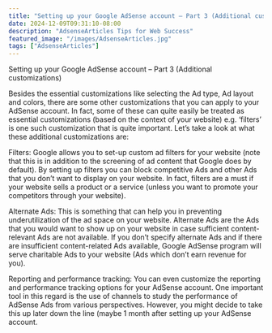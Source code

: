 ```yaml
---
title: "Setting up your Google AdSense account – Part 3 (Additional customizations)"
date: 2024-12-09T09:31:10-08:00
description: "AdsenseArticles Tips for Web Success"
featured_image: "/images/AdsenseArticles.jpg"
tags: ["AdsenseArticles"]
---
```


Setting up your Google AdSense account – Part 3 (Additional customizations)

Besides the essential customizations like selecting the Ad type, Ad layout and colors, there are some other customizations that you can apply to your AdSense account. In fact, some of these can quite easily be treated as essential customizations (based on the context of your website) e.g. ‘filters’ is one such customization that is quite important. Let’s take a look at what these additional customizations are:

Filters: Google allows you to set-up custom ad filters for your website (note that this is in addition to the screening of ad content that Google does by default). By setting up filters you can block competitive Ads and other Ads that you don’t want to display on your website.  In fact, filters are a must if your website sells a product or a service (unless you want to promote your competitors through your website).

Alternate Ads: This is something that can help you in preventing underutilization of the ad space on your website. Alternate Ads are the Ads that you would want to show up on your website in case sufficient content-relevant Ads are not available. If you don’t specify alternate Ads and if there are insufficient content-related Ads available, Google AdSense program will serve charitable Ads to your website (Ads which don’t earn revenue for you).

Reporting and performance tracking: You can even customize the reporting and performance tracking options for your AdSense account. One important tool in this regard is the use of channels to study the performance of AdSense Ads from various perspectives. However, you might decide to take this up later down the line (maybe 1 month after setting up your AdSense account.
